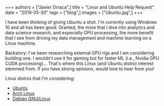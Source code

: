 +++
authors = ["Javier Orraca",]
title = "Linux and Ubuntu Help Request"
date = "2019-05-30"
tags = ["blog",]
images = ["Ubuntu.jpg",]
+++

I have been thinking of giving Ubuntu a shot. I'm currently using Windows 10 and all has been good. Granted, the more that I dive into analytics and data science research, and especially GPU processing, the more benefit that I see from driving my data management and machine learning on a Linux machine.
<!--more-->
Backstory: I've been researching external GPU rigs and I am considering building one. I wouldn't use it for gaming but for faster ML (i.e., Nvidia GPU CUDA processing)... That's where this Linux (and Ubuntu distro) interest stemmed from. If you have strong opinions, would love to hear from you!

Linux distros that I'm considering:

* [Ubuntu](https://www.ubuntu.com/)
* [Arch Linux](https://www.archlinux.org/)
* [Debian GNU/Linux](https://www.debian.org/)